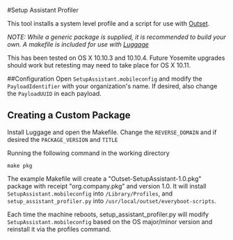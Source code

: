 #Setup Assistant Profiler

This tool installs a system level profile and a script for use with [Outset](https://github.com/chilcote/outset).

*NOTE: While a generic package is supplied, it is recommended to build your own. A makefile is included for use with [Luggage](https://github.com/unixorn/luggage)*

This has been tested on OS X 10.10.3 and 10.10.4. Future Yosemite upgrades should work but retesting may need to take place for OS X 10.11.

##Configuration
Open `SetupAssistant.mobileconfig` and modify the `PayloadIdentifier` with your organization's name. If desired, also change the `PayloadUUID` in each payload.


## Creating a Custom Package
Install Luggage and open the Makefile. Change the ```REVERSE_DOMAIN``` and if desired the ```PACKAGE_VERSION``` and ```TITLE```

Running the following command in the working directory

```
make pkg
```

The example Makefile will create a "Outset-SetupAssistant-1.0.pkg" package with receipt "org.company.pkg" and version 1.0. It will install `SetupAssistant.mobileconfig` into `/Library/Profiles`, and `setup_assistant_profiler.py` into `/usr/local/outset/everyboot-scripts`.

Each time the machine reboots, setup_assistant_profiler.py will modify `SetupAssistant.mobileconfig` based on the OS major/minor version and reinstall it via the profiles command.
